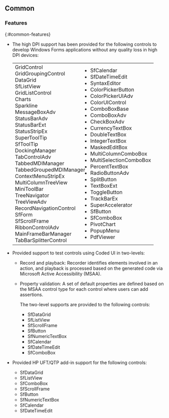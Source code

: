 ## Common

### Features
{:#common-features}

* The high DPI support has been provided for the following controls to develop Windows Forms applications without any quality loss in high DPI devices:

  <table>
  <tr>
  <td>
  <li>GridControl</li>
  <li>GridGroupingControl</li>
  <li>DataGrid</li>
  <li>SfListView</li>
  <li>GridListControl</li>
  <li>Charts</li>
  <li>Sparkline</li>
  <li>MessageBoxAdv</li>
  <li>StatusBarAdv</li>
  <li>StatusBarExt</li>
  <li>StatusStripEx</li>
  <li>SuperToolTip</li>
  <li>SfToolTip</li>
  <li>DockingManager</li>
  <li>TabControlAdv</li>
  <li>TabbedMDIManager</li>
  <li>TabbedGroupedMDIManager</li>
  <li>ContextMenuStripEx</li>
  <li>MultiColumnTreeView</li>
  <li>MiniToolBar</li>
  <li>TreeNavigator</li>
  <li>TreeViewAdv</li>
  <li>RecordNavigationControl</li>
  <li>SfForm</li>
  <li>SfScrollFrame</li>
  <li>RibbonControlAdv</li>
  <li>MainFrameBarManager</li>
  <li>TabBarSplitterControl</li>
  </td>
  <td>
  <li>SfCalendar</li>
  <li>SfDateTimeEdit</li>
  <li>SyntaxEditor</li>
  <li>ColorPickerButton</li>
  <li>ColorPickerUIAdv</li>
  <li>ColorUIControl</li>
  <li>ComboBoxBase</li>
  <li>ComboBoxAdv</li>
  <li>CheckBoxAdv</li>
  <li>CurrencyTextBox</li>
  <li>DoubleTextBox</li>
  <li>IntegerTextBox</li>
  <li>MaskedEditBox</li>
  <li>MultiColumnComboBox</li>
  <li>MultiSelectionComboBox</li>
  <li>PercentTextBox</li>
  <li>RadioButtonAdv</li>
  <li>SplitButton</li>
  <li>TextBoxExt</li>
  <li>ToggleButton</li>
  <li>TrackBarEx</li>
  <li>SuperAccelerator</li>
  <li>SfButton</li>
  <li>SfComboBox</li>
  <li>PivotChart</li>
  <li>PopupMenu</li>
  <li>PdfViewer</li>
  </td>
  </tr>
  </table>



* Provided support to test controls using Coded UI in two-levels:

  * Record and playback: Recorder identifies elements involved in an action, and playback is processed based on the generated code via Microsoft Active Accessibility (MSAA).
  * Property validation: A set of default properties are defined based on the MSAA control type for each control where users can add assertions.
     
     The two-level supports are provided to the following controls:

     *	SfDataGrid
     *	SfListView
     *	SfScrollFrame
     *	SfButton
     *	SfNumericTextBox
     *	SfCalendar
     *	SfDateTimeEdit
     *	SfComboBox
	

* Provided HP UFT/QTP add-in support for the following controls:

  *	SfDataGrid
  *	SfListView
  *	SfComboBox
  *	SfScrollFrame
  *	SfButton
  *	SfNumericTextBox
  *	SfCalendar
  *	SfDateTimeEdit